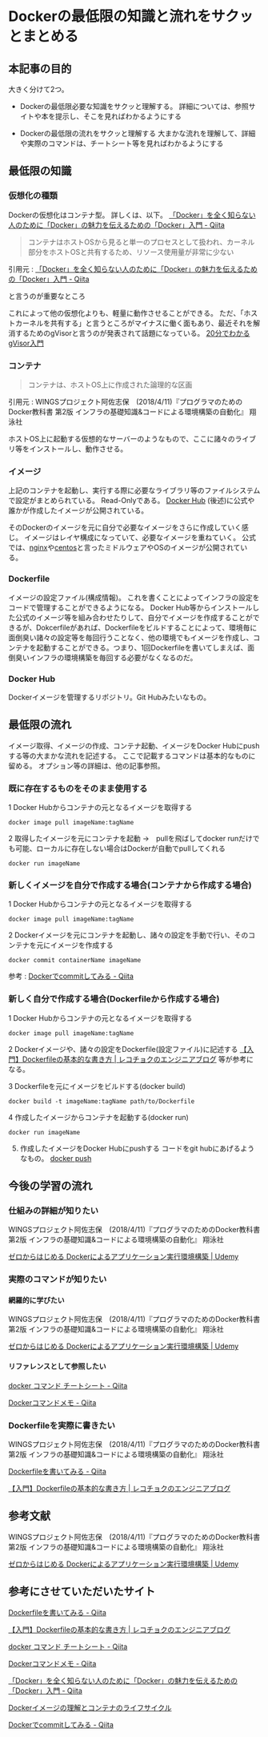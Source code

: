 # Dockerの最低限の知識と流れをサクッとまとめる

## 本記事の目的
大きく分けて2つ。

* Dockerの最低限必要な知識をサクッと理解する。
詳細については、参照サイトや本を提示し、そこを見ればわかるようにする

* Dockerの最低限の流れをサクッと理解する
大まかな流れを理解して、詳細や実際のコマンドは、チートシート等を見ればわかるようにする

## 最低限の知識
### 仮想化の種類
Dockerの仮想化はコンテナ型。
詳しくは、以下。
[「Docker」を全く知らない人のために「Docker」の魅力を伝えるための「Docker」入門 - Qiita](https://qiita.com/bremen/items/4604f530fe25786240db#docker%E3%81%AE%E4%BB%95%E7%B5%84%E3%81%BF)

> コンテナはホストOSから見ると単一のプロセスとして扱われ、カーネル部分をホストOSと共有するため、リソース使用量が非常に少ない

引用元 : [「Docker」を全く知らない人のために「Docker」の魅力を伝えるための「Docker」入門 - Qiita](https://qiita.com/bremen/items/4604f530fe25786240db#docker%E3%81%AE%E4%BB%95%E7%B5%84%E3%81%BF)

と言うのが重要なところ

これによって他の仮想化よりも、軽量に動作させることができる。
ただ、「ホストカーネルを共有する」と言うところがマイナスに働く面もあり、最近それを解消するためのgVisorと言うのが発表されて話題になっている。
[20分でわかるgVisor入門](https://www.slideshare.net/uzy_exe/201805gvisorintroduciton)

### コンテナ
> コンテナは、ホストOS上に作成された論理的な区画

引用元 : WINGSプロジェクト阿佐志保　(2018/4/11)『プログラマのためのDocker教科書 第2版 インフラの基礎知識&コードによる環境構築の自動化』 翔泳社

ホストOS上に起動する仮想的なサーバーのようなもので、ここに諸々のライブリ等をインストールし、動作させる。

### イメージ
上記のコンテナを起動し、実行する際に必要なライブラリ等のファイルシステムで設定がまとめられている。
Read-Onlyである。
[Docker Hub](https://hub.docker.com/) (後述)に公式や誰かが作成したイメージが公開されている。

そのDockerのイメージを元に自分で必要なイメージをさらに作成していく感じ。
イメージはレイヤ構成になっていて、必要なイメージを重ねていく。
公式では、[nginx](https://hub.docker.com/_/nginx/)や[centos](https://hub.docker.com/_/centos/)と言ったミドルウェアやOSのイメージが公開されている。


### Dockerfile
イメージの設定ファイル(構成情報)。
これを書くことによってインフラの設定をコードで管理することができるようになる。
Docker Hub等からインストールした公式のイメージ等を組み合わせたりして、自分でイメージを作成することができるが、Dokcerfileがあれば、Dockerfileをビルドすることによって、環境毎に面倒臭い諸々の設定等を毎回行うことなく、他の環境でもイメージを作成し、コンテナを起動することができる。つまり、1回Dockerfileを書いてしまえば、面倒臭いインフラの環境構築を毎回する必要がなくなるのだ。

### Docker Hub
Dockerイメージを管理するリポジトリ。Git Hubみたいなもの。

## 最低限の流れ
イメージ取得、イメージの作成、コンテナ起動、イメージをDocker Hubにpushする等の大まかな流れを記述する。
ここで記載するコマンドは基本的なものに留める。
オプション等の詳細は、他の記事参照。

### 既に存在するものをそのまま使用する
1 Docker Hubからコンテナの元となるイメージを取得する

```
docker image pull imageName:tagName
```

2 取得したイメージを元にコンテナを起動
→　pullを飛ばしてdocker runだけでも可能、ローカルに存在しない場合はDockerが自動でpullしてくれる

```
docker run imageName
```

### 新しくイメージを自分で作成する場合(コンテナから作成する場合)
1 Docker Hubからコンテナの元となるイメージを取得する

```
docker image pull imageName:tagName
```

2 Dockerイメージを元にコンテナを起動し、諸々の設定を手動で行い、そのコンテナを元にイメージを作成する

```
docker commit containerName imageName
```

参考 : [Dockerでcommitしてみる - Qiita](https://qiita.com/mats116/items/712575dc50513dfdf0a2)

### 新しく自分で作成する場合(Dockerfileから作成する場合)
1 Docker Hubからコンテナの元となるイメージを取得する

```
docker image pull imageName:tagName
```

2 Dockerイメージや、諸々の設定をDockerfile(設定ファイル)に記述する
[【入門】Dockerfileの基本的な書き方 | レコチョクのエンジニアブログ](https://techblog.recochoku.jp/1022) 等が参考になる。

3 Dockerfileを元にイメージをビルドする(docker build)

```
docker build -t imageName:tagName path/to/Dockerfile
```

4 作成したイメージからコンテナを起動する(docker run)

```
docker run imageName
```

5. 作成したイメージをDocker Hubにpushする
コードをgit hubにあげるようなもの。
[docker push](https://qiita.com/suin/items/20d735823e158196983e)

## 今後の学習の流れ
### 仕組みの詳細が知りたい
WINGSプロジェクト阿佐志保　(2018/4/11)『プログラマのためのDocker教科書 第2版 インフラの基礎知識&コードによる環境構築の自動化』 翔泳社

[ゼロからはじめる Dockerによるアプリケーション実行環境構築 | Udemy](https://www.udemy.com/docker-k/)

### 実際のコマンドが知りたい
#### 網羅的に学びたい
WINGSプロジェクト阿佐志保　(2018/4/11)『プログラマのためのDocker教科書 第2版 インフラの基礎知識&コードによる環境構築の自動化』 翔泳社

[ゼロからはじめる Dockerによるアプリケーション実行環境構築 | Udemy](https://www.udemy.com/docker-k/)

#### リファレンスとして参照したい
[docker コマンド チートシート - Qiita](https://qiita.com/voluntas/items/68c1fd04dd3d507d4083)

[Dockerコマンドメモ - Qiita](https://qiita.com/curseoff/items/a9e64ad01d673abb6866)

### Dockerfileを実際に書きたい
WINGSプロジェクト阿佐志保　(2018/4/11)『プログラマのためのDocker教科書 第2版 インフラの基礎知識&コードによる環境構築の自動化』 翔泳社

[Dockerfileを書いてみる - Qiita](https://qiita.com/nl0_blu/items/1de829288db2670276e8)

[【入門】Dockerfileの基本的な書き方 | レコチョクのエンジニアブログ](https://techblog.recochoku.jp/1022)

## 参考文献
WINGSプロジェクト阿佐志保　(2018/4/11)『プログラマのためのDocker教科書 第2版 インフラの基礎知識&コードによる環境構築の自動化』 翔泳社

[ゼロからはじめる Dockerによるアプリケーション実行環境構築 | Udemy](https://www.udemy.com/docker-k/)

## 参考にさせていただいたサイト
[Dockerfileを書いてみる - Qiita](https://qiita.com/nl0_blu/items/1de829288db2670276e8)

[【入門】Dockerfileの基本的な書き方 | レコチョクのエンジニアブログ](https://techblog.recochoku.jp/1022)

[docker コマンド チートシート - Qiita](https://qiita.com/voluntas/items/68c1fd04dd3d507d4083)

[Dockerコマンドメモ - Qiita](https://qiita.com/curseoff/items/a9e64ad01d673abb6866)

[「Docker」を全く知らない人のために「Docker」の魅力を伝えるための「Docker」入門 - Qiita](https://qiita.com/bremen/items/4604f530fe25786240db#docker%E3%81%AE%E4%BB%95%E7%B5%84%E3%81%BF)

[Dockerイメージの理解とコンテナのライフサイクル](https://www.slideshare.net/zembutsu/docker-images-containers-and-lifecycle)

[Dockerでcommitしてみる - Qiita](https://qiita.com/mats116/items/712575dc50513dfdf0a2)
